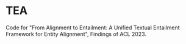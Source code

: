 # TEA
Code for "From Alignment to Entailment: A Unified Textual Entailment Framework for Entity Alignment", Findings of ACL 2023.
